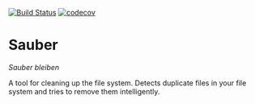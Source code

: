 [![Build Status](https://travis-ci.com/ptrstn/sauber.svg?branch=master)](https://travis-ci.com/ptrstn/sauber)
[![codecov](https://codecov.io/gh/ptrstn/sauber/branch/master/graph/badge.svg)](https://codecov.io/gh/ptrstn/sauber)

# Sauber

*Sauber bleiben*

A tool for cleaning up the file system. Detects duplicate files in your file system and tries to remove them intelligently.
